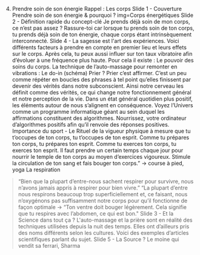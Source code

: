 4. Prendre soin de son énergie
Rappel : Les corps
Slide 1 - Couverture
Prendre soin de son énergie & pourquoi ?
img=Corps énergétiques
Slide 2 - Définition rapide du concept-clé 
Je prends déjà soin de mon corps, ce n’est pas assez ?
Rassure-toi car lorsque tu prends soin de ton corps, tu prends déjà soin de ton énergie, chaque corps étant intrinsèquement interconnecté.
Slide 4 -  La sagesse est l'art des expériences.
Voici différents facteurs à prendre en compte en premier lieu et leurs effets sur le corps. Après cela, tu peux aussi influer sur ton taux vibratoire afin d’évoluer à une fréquence plus haute.
Pour cela il existe : Le pouvoir des soins du corps.
La technique de l’auto-massage pour remonter en vibrations : Le do-in
(schéma)
Prier ? Prier c’est affirmer. C’est un peu comme répéter en boucles des phrases à tel point qu’elles finissent par devenir des vérités dans notre subconscient.
Ainsi notre cerveau les définit comme des vérités, ce qui change notre fonctionnement général et notre perception de la vie.
Dans un état général quotidien plus positif, les éléments autour de nous s’alignent en conséquence.
Voyez l’Univers comme un programme informatique géant au sein duquel les affirmations constituent des algorithmes. Nourrissez, votre ordinateur d’algorithmes positifs afin qu’il renvoie des réponses positives.
Importance du sport - Le Rituel de la vigueur physique
à mesure que tu t’occupes de ton corps, tu t’occupes de ton esprit.
Comme tu prépares ton corps, tu prépares ton esprit. Comme tu exerces ton corps, tu exerces ton esprit.
Il faut prendre un certain temps chaque jour pour nourrir le temple de ton corps au moyen d’exercices vigoureux. Stimule la circulation de ton sang et fais bouger ton corps.”
→ course à pied, yoga
La respiration
> “Bien que la plupart d’entre-nous sachent respirer pour survivre, nous n’avons jamais appris à respirer pour bien vivre.”
> “La plupart d’entre nous respirons beaucoup trop superficiellement et, ce faisant, nous n’oxygénons pas suffisamment notre corps pour qu’il fonctionne de façon optimale
→ “Ton ventre doit bouger légèrement. Cela signifie que tu respires avec l’abdomen, ce qui est bon." 
Slide 3 - Et la Science dans tout ça ?
L'auto-massage et la prière sont en réalité des techniques utilisées depuis la nuit des temps. Elles ont d’ailleurs pris des noms différents selon les cultures.
Voici des exemples d’articles scientifiques parlant du sujet.
Slide 5 - La Source ?
Le moine qui vendit sa ferrari, Sharma